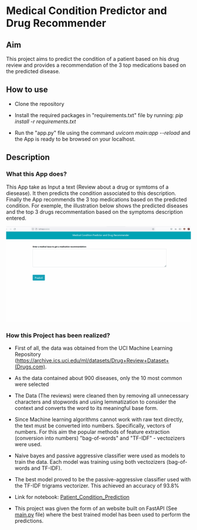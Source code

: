 # Medical Condition Predictor and Drug Recommender

## Aim
This project aims to predict the condition of a patient based on his drug review and provides a recommendation of the 3 top medications based on the predicted disease. 


## How to use
- Clone the repository 

- Install the required packages in "requirements.txt" file by running: *pip install -r requirements.txt*

- Run the "app.py" file using the command  *uvicorn main:app --reload* and the App is ready to be browsed on your localhost.


## Description

### What this App does?
This App take as Input a text (Review about a drug or symtoms of a diesease).  It then predicts the condition associated to this description. Finally the App recommends the 3 top medications based on the predicted condition. For exemple, the illustration below shows the predicted diseases and the top 3 drugs recommentation based on the symptoms description entered.

![](condition_gif.gif)

### How this Project has been realized?
- First of all, the data was obtained from the UCI Machine Learning Repository (https://archive.ics.uci.edu/ml/datasets/Drug+Review+Dataset+(Drugs.com).

- As the data contained about 900 diseases, only the 10 most common were selected 

- The Data (The reviews) were cleaned then by removing all unnecessary characters and stopwords and using lemmatization to consider the context and converts the word to its meaningful base form.

- Since Machine learning algorithms cannot work with raw text directly, the text must be converted into numbers. Specifically, vectors of numbers. For this aim the popular methods of feature extraction (conversion into numbers) "bag-of-words" and "TF-IDF" - vectozizers were used.

- Naive bayes and passive aggressive classifier were used as models to train the data. Each model was training using both vectozizers (bag-of-words and TF-IDF).

- The best model proved to be the passive-aggressive classifier used with the TF-IDF trigrams vectorizer. This achieved an accuracy of 93.8%

- Link for notebook:  [Patient_Condition_Prediction](https://github.com/DanielleOriane/NLP_project/blob/main/Patient_Condition_Prediction.ipynb)

- This project was given the form of an website built on FastAPI (See [main.py](https://github.com/DanielleOriane/NLP_project/blob/main/main.py) file) where the best trained model has been used to perform the predictions.

